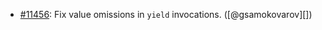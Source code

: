 * [#11456](https://github.com/rubocop/rubocop/pull/11456): Fix value omissions in `yield` invocations. ([@gsamokovarov][])
